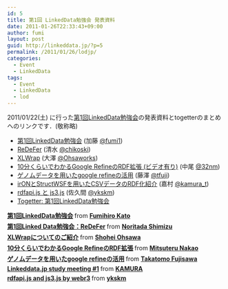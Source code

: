 ```yaml
---
id: 5
title: 第1回 LinkedData勉強会 発表資料
date: 2011-01-26T22:33:43+09:00
author: fumi
layout: post
guid: http://linkeddata.jp/?p=5
permalink: /2011/01/26/lodjp/
categories:
  - Event
  - LinkedData
tags:
  - Event
  - LinkedData
  - lod
---
```

<!-- Facebook Like Button v1.9.6 BEGIN [http://blog.bottomlessinc.com] -->

<!-- Facebook Like Button END -->

<div class="twitterbutton" style="float: left; padding-right: 5px;">
  <a href="http://twitter.com/share" class="twitter-share-button" data-count="horizontal" data-text="第1回 LinkedData勉強会 発表資料" data-via="" data-url="https://linkeddata.jp/2011/01/26/lodjp/" data-lang="en" data-related="DolcePixel:We make beautiful and sweet WordPress Themes"></a>
</div>

2011/01/22(土) に行った[第1回LinkedData勉強会](http://kokucheese.com/event/index/6845/)の発表資料とtogetterのまとめへのリンクです．(敬称略)

  * [第1回LinkedData勉強会](#__ss_6662264) (加藤 [@fumi1](http://twitter.com/fumi1))
  * [ReDeFer](#__ss_6668796) (清水 [@chikoski](http://twitter.com/chikoski))
  * [XLWrap](#__ss_6807580) (大澤 [@Ohsaworks](http://twitter.com/Ohsaworks))
  * [10分くらいでわかるGoogle RefineのRDF拡張 (ビデオ有り)](#__ss_6679093) (中尾 [@32nm](http://twitter.com/32nm))
  * [ゲノムデータを用いたgoogle refineの活用](#__ss_6690954) (藤澤 [@tfuji](http://twitter.com/tfuji))
  * [irONとStructWSFを用いたCSVデータのRDF化紹介](#__ss_6662046) (嘉村 [@kamura_t](http://twitter.com/kamura_t))
  * [rdfapi.js と js3.js](#__ss_6662046) (佐久間 [@ykskm](http://twitter.com/ykskm))
  * [Togetter: 第1回LinkedData勉強会](http://togetter.com/li/92009)



<div style="margin-bottom:5px">
  <strong> <a href="//www.slideshare.net/fumihiro/1linkeddata-6662264" title="第1回LinkedData勉強会" target="_blank">第1回LinkedData勉強会</a> </strong> from <strong><a href="//www.slideshare.net/fumihiro" target="_blank">Fumihiro Kato</a></strong>
</div>



<div style="margin-bottom:5px">
  <strong> <a href="//www.slideshare.net/chikoski/1linked-dataredefer" title="第1回Linked Data勉強会：ReDeFer" target="_blank">第1回Linked Data勉強会：ReDeFer</a> </strong> from <strong><a href="//www.slideshare.net/chikoski" target="_blank">Noritada Shimizu</a></strong>
</div>



<div style="margin-bottom:5px">
  <strong> <a href="//www.slideshare.net/alembert2000/xlwrap-6807580" title="XLWrapについてのご紹介" target="_blank">XLWrapについてのご紹介</a> </strong> from <strong><a href="//www.slideshare.net/alembert2000" target="_blank">Shohei Ohsawa</a></strong>
</div>



<div style="margin-bottom:5px">
  <strong> <a href="//www.slideshare.net/nakao/nakao-110122lodjp" title="10分くらいでわかるGoogle RefineのRDF拡張" target="_blank">10分くらいでわかるGoogle RefineのRDF拡張</a> </strong> from <strong><a href="//www.slideshare.net/nakao" target="_blank">Mitsuteru Nakao</a></strong>
</div>





<div style="margin-bottom:5px">
  <strong> <a href="//www.slideshare.net/takatomof/linked-data-jp20110122" title="ゲノムデータを用いたgoogle refineの活用" target="_blank">ゲノムデータを用いたgoogle refineの活用</a> </strong> from <strong><a href="//www.slideshare.net/takatomof" target="_blank">Takatomo Fujisawa</a></strong>
</div>



<div style="margin-bottom:5px">
  <strong> <a href="//www.slideshare.net/kamuratetsuro/linkeddatajp-study-meeting" title="Linkeddata.jp study meeting #1" target="_blank">Linkeddata.jp study meeting #1</a> </strong> from <strong><a href="//www.slideshare.net/kamuratetsuro" target="_blank">KAMURA</a></strong>
</div>



<div style="margin-bottom:5px">
  <strong> <a href="//www.slideshare.net/ykskm/rdfapijs-and-js3js-by-webr3" title="rdfapi.js and js3.js by webr3" target="_blank">rdfapi.js and js3.js by webr3</a> </strong> from <strong><a href="//www.slideshare.net/ykskm" target="_blank">ykskm</a></strong>
</div>